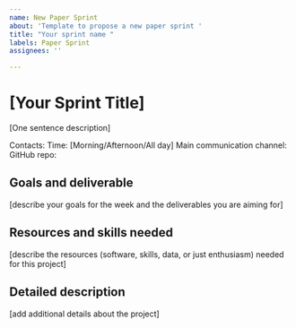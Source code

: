 ```yaml
---
name: New Paper Sprint
about: 'Template to propose a new paper sprint '
title: "Your sprint name "
labels: Paper Sprint
assignees: ''

---
```


# [Your Sprint Title]

[One sentence description]

Contacts:
Time: [Morning/Afternoon/All day]
Main communication channel:
GitHub repo:

## Goals and deliverable
[describe your goals for the week and the deliverables you are aiming for]

## Resources and skills needed
[describe the resources (software, skills, data, or just enthusiasm) needed for this project]

## Detailed description
[add additional details  about the project]

